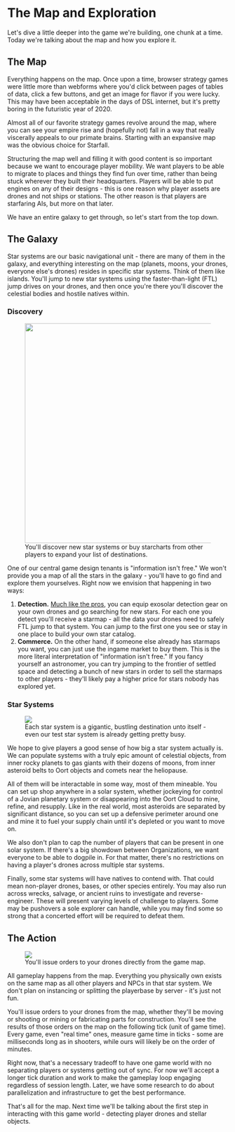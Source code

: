 # The Map and Exploration

Let's dive a little deeper into the game we're building, one chunk at a time. Today we're talking about the map and how you explore it.

## The Map
Everything happens on the map. Once upon a time, browser strategy games were little more than webforms where you'd click between pages of tables of data, click a few buttons, and get an image for flavor if you were lucky. This may have been acceptable in the days of DSL internet, but it's pretty boring in the futuristic year of 2020.

Almost all of our favorite strategy games revolve around the map, where you can see your empire rise and (hopefully not) fall in a way that really viscerally appeals to our primate brains. Starting with an expansive map was the obvious choice for Starfall. 

Structuring the map well and filling it with good content is so important because we want to encourage player mobility. We want players to be able to migrate to places and things they find fun over time, rather than being stuck wherever they built their headquarters. Players will be able to put engines on any of their designs - this is one reason why player assets are drones and not ships or stations. The other reason is that players are starfaring AIs, but more on that later.

We have an entire galaxy to get through, so let's start from the top down.

## The Galaxy

Star systems are our basic navigational unit - there are many of them in the galaxy, and everything interesting on the map (planets, moons, your drones, everyone else's drones) resides in specific star systems. Think of them like islands. You'll jump to new star systems using the faster-than-light (FTL) jump drives on your drones, and then once you're there you'll discover the celestial bodies and hostile natives within.

### Discovery
<p align="center">
  <figure>
    <a href="https://arkeindustries.com/philotechnica/img/7.PNG"><img width=500 src="https://arkeindustries.com/philotechnica/img/7.PNG"></a>
    <figcaption>You'll discover new star systems or buy starcharts from other players to expand your list of destinations.</figcaption>
  </figure>
</p>

One of our central game design tenants is "information isn't free." We won't provide you a map of all the stars in the galaxy - you'll have to go find and explore them yourselves. Right now we envision that happening in two ways:

1. **Detection.** [Much like the pros](https://exoplanets.nasa.gov/), you can equip exosolar detection gear on your own drones and go searching for new stars. For each one you detect you'll receive a starmap - all the data your drones need to safely FTL jump to that system. You can jump to the first one you see or stay in one place to build your own star catalog.
2. **Commerce.** On the other hand, if someone else already has starmaps you want, you can just use the ingame market to buy them. This is the more literal interpretation of "information isn't free." If you fancy yourself an astronomer, you can try jumping to the frontier of settled space and detecting a bunch of new stars in order to sell the starmaps to other players - they'll likely pay a higher price for stars nobody has explored yet.

### Star Systems
<p align="center">
  <figure>
    <a href="https://arkeindustries.com/philotechnica/img/8.PNG"><img src="https://arkeindustries.com/philotechnica/img/8.PNG"></a>
    <figcaption>Each star system is a gigantic, bustling destination unto itself - even our test star system is already getting pretty busy.</figcaption>
  </figure>
</p>

We hope to give players a good sense of how big a star system actually is. We can populate systems with a truly epic amount of celestial objects, from inner rocky planets to gas giants with their dozens of moons, from inner asteroid belts to Oort objects and comets near the heliopause.

All of them will be interactable in some way, most of them mineable. You can set up shop anywhere in a solar system, whether jockeying for control of a Jovian planetary system or disappearing into the Oort Cloud to mine, refine, and resupply. Like in the real world, most asteroids are separated by significant distance, so you can set up a defensive perimeter around one and mine it to fuel your supply chain until it's depleted or you want to move on.

We also don't plan to cap the number of players that can be present in one solar system. If there's a big showdown between Organizations, we want everyone to be able to dogpile in. For that matter, there's no restrictions on having a player's drones across multiple star systems.

Finally, some star systems will have natives to contend with. That could mean non-player drones, bases, or other species entirely. You may also run across wrecks, salvage, or ancient ruins to investigate and reverse-engineer. These will present varying levels of challenge to players. Some may be pushovers a sole explorer can handle, while you may find some so strong that a concerted effort will be required to defeat them.

## The Action
<p align="center">
  <figure>
    <a href="https://arkeindustries.com/philotechnica/img/9.PNG"><img src="https://arkeindustries.com/philotechnica/img/9.PNG"></a>
    <figcaption>You'll issue orders to your drones directly from the game map.</figcaption>
  </figure>
</p>

All gameplay happens from the map. Everything you physically own exists on the same map as all other players and NPCs in that star system. We don't plan on instancing or splitting the playerbase by server - it's just not fun.

You'll issue orders to your drones from the map, whether they'll be moving or shooting or mining or fabricating parts for construction. You'll see the results of those orders on the map on the following tick (unit of game time). Every game, even "real time" ones, measure game time in ticks - some are milliseconds long as in shooters, while ours will likely be on the order of minutes.

Right now, that's a necessary tradeoff to have one game world with no separating players or systems getting out of sync. For now we'll accept a longer tick duration and work to make the gameplay loop engaging regardless of session length. Later, we have some research to do about parallelization and infrastructure to get the best performance.

That's all for the map. Next time we'll be talking about the first step in interacting with this game world - detecting player drones and stellar objects.

